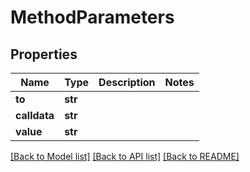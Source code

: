 # MethodParameters

## Properties
Name | Type | Description | Notes
------------ | ------------- | ------------- | -------------
**to** | **str** |  | 
**calldata** | **str** |  | 
**value** | **str** |  | 

[[Back to Model list]](../README.md#documentation-for-models) [[Back to API list]](../README.md#documentation-for-api-endpoints) [[Back to README]](../README.md)


